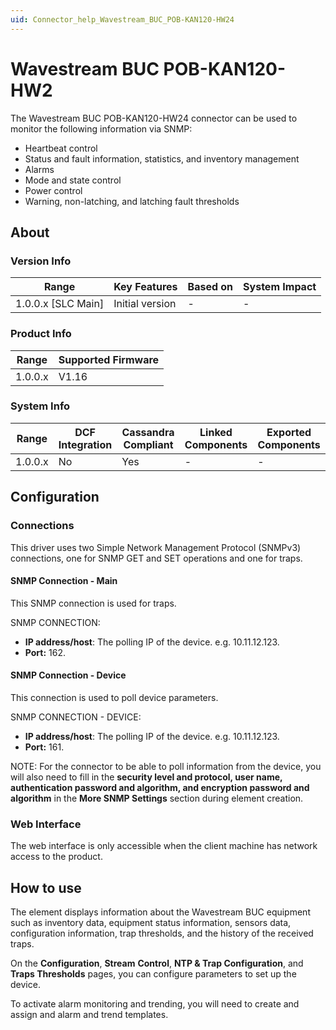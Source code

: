 ```yaml
---
uid: Connector_help_Wavestream_BUC_POB-KAN120-HW24
---
```


# Wavestream BUC POB-KAN120-HW2

The Wavestream BUC POB-KAN120-HW24 connector can be used to monitor the following information via SNMP:

- Heartbeat control
- Status and fault information, statistics, and inventory management
- Alarms
- Mode and state control
- Power control
- Warning, non-latching, and latching fault thresholds

## About

### Version Info

| **Range**            | **Key Features** | **Based on** | **System Impact** |
|----------------------|------------------|--------------|-------------------|
| 1.0.0.x \[SLC Main\] | Initial version  | \-           | \-                |

### Product Info

| **Range** | **Supported Firmware** |
|-----------|------------------------|
| 1.0.0.x   | V1.16                  |

### System Info

| **Range** | **DCF Integration** | **Cassandra Compliant** | **Linked Components** | **Exported Components** |
|-----------|---------------------|-------------------------|-----------------------|-------------------------|
| 1.0.0.x   | No                  | Yes                     | \-                    | \-                      |

## Configuration

### Connections

This driver uses two Simple Network Management Protocol (SNMPv3) connections, one for SNMP GET and SET operations and one for traps.

#### SNMP Connection - Main

This SNMP connection is used for traps.

SNMP CONNECTION:

- **IP address/host**: The polling IP of the device. e.g. 10.11.12.123.
- **Port:** 162.

#### SNMP Connection - Device

This connection is used to poll device parameters.

SNMP CONNECTION - DEVICE:

- **IP address/host**: The polling IP of the device. e.g. 10.11.12.123.
- **Port:** 161.

NOTE: For the connector to be able to poll information from the device, you will also need to fill in the **security level and protocol, user name, authentication password and algorithm, and encryption password and algorithm** in the **More SNMP Settings** section during element creation.

### Web Interface

The web interface is only accessible when the client machine has network access to the product.

## How to use

The element displays information about the Wavestream BUC equipment such as inventory data, equipment status information, sensors data, configuration information, trap thresholds, and the history of the received traps.

On the **Configuration**, **Stream** **Control**, **NTP & Trap Configuration**, and **Traps Thresholds** pages, you can configure parameters to set up the device.

To activate alarm monitoring and trending, you will need to create and assign and alarm and trend templates.

